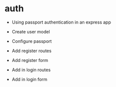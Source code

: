 # auth
* Using passport authentication in an express app
* Create user model
* Configure passport

* Add register routes
* Add register form

* Add in login routes
* Add in login form